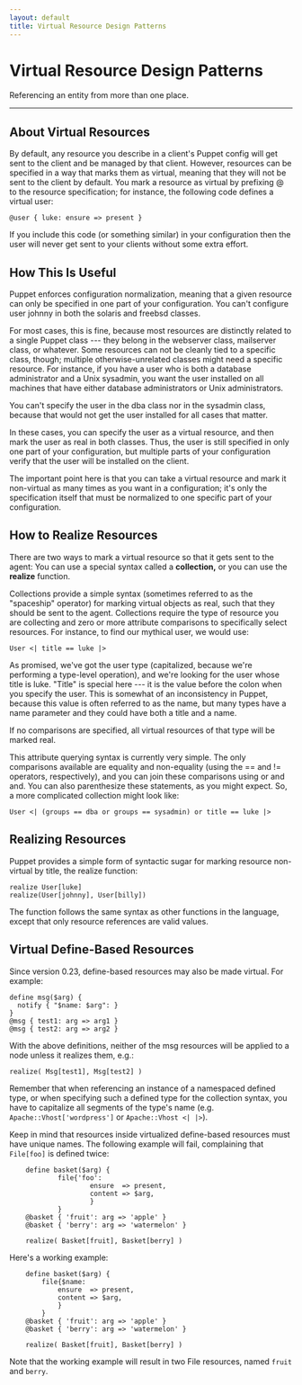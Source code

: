```yaml
---
layout: default
title: Virtual Resource Design Patterns
---
```


Virtual Resource Design Patterns
=================

Referencing an entity from more than one place.

* * *

About Virtual Resources
-----------------------

By default, any resource you describe in a client's Puppet config
will get sent to the client and be managed by that client. However,
resources can be specified in a way that marks them
as virtual, meaning that they will not be sent to the client by
default. You mark a resource as virtual by prefixing @ to the
resource specification; for instance, the following code defines a
virtual user:

    @user { luke: ensure => present }

If you include this code (or something similar) in your
configuration then the user will never get sent to your clients
without some extra effort.

How This Is Useful
------------------

Puppet enforces configuration normalization, meaning that a given
resource can only be specified in one part of your configuration.
You can't configure user johnny in both the solaris and freebsd
classes.

For most cases, this is fine, because most resources are distinctly
related to a single Puppet class --- they belong in the webserver
class, mailserver class, or whatever. Some resources can not be
cleanly tied to a specific class, though; multiple
otherwise-unrelated classes might need a specific resource. For
instance, if you have a user who is both a database administrator
and a Unix sysadmin, you want the user installed on all machines
that have either database administrators or Unix administrators.

You can't specify the user in the dba class nor in the sysadmin
class, because that would not get the user installed for all cases
that matter.

In these cases, you can specify the user as a virtual resource, and
then mark the user as real in both classes. Thus, the user is still
specified in only one part of your configuration, but multiple
parts of your configuration verify that the user will be installed
on the client.

The important point here is that you can take a virtual resource
and mark it non-virtual as many times as you want in a
configuration; it's only the specification itself that must be
normalized to one specific part of your configuration.

How to Realize Resources
------------------------

There are two ways to mark a virtual resource so that it gets sent
to the agent: You can use a special syntax called a **collection,** or
you can use the **realize** function.

Collections provide a
simple syntax (sometimes referred to as the "spaceship" operator) for marking virtual objects as real, such that they
should be sent to the agent. Collections require the type of
resource you are collecting and zero or more attribute comparisons
to specifically select resources. For instance, to find our
mythical user, we would use:

    User <| title == luke |>

As promised, we've got the user type (capitalized, because we're
performing a type-level operation), and we're looking for the user
whose title is luke. "Title" is special here --- it is the value
before the colon when you specify the user. This is somewhat of an
inconsistency in Puppet, because this value is often referred to as
the name, but many types have a name parameter and they could have
both a title and a name.

If no comparisons are specified, all virtual resources of that type
will be marked real.

This attribute querying syntax is currently very simple. The only
comparisons available are equality and non-equality (using the ==
and != operators, respectively), and you can join these comparisons
using or and and. You can also parenthesize these statements, as
you might expect. So, a more complicated collection might look
like:

    User <| (groups == dba or groups == sysadmin) or title == luke |>

Realizing Resources
-------------------

Puppet provides a simple form of syntactic sugar for marking
resource non-virtual by title, the realize function:

    realize User[luke]
    realize(User[johnny], User[billy])

The function follows the same syntax as other functions in the
language, except that only resource references are valid values.

Virtual Define-Based Resources
------------------------------

Since version 0.23, define-based resources may also be made
virtual. For example:

    define msg($arg) {
      notify { "$name: $arg": }
    }
    @msg { test1: arg => arg1 }
    @msg { test2: arg => arg2 }

With the above definitions, neither of the msg resources will be
applied to a node unless it realizes them, e.g.:

    realize( Msg[test1], Msg[test2] )
    
Remember that when referencing an instance of a namespaced defined type, or when specifying such a defined type for the collection syntax, you have to capitalize all segments of the type's name (e.g. `Apache::Vhost['wordpress']` or `Apache::Vhost <| |>`).

Keep in mind that resources inside virtualized define-based
resources must have unique names. The following example will
fail, complaining that `File[foo]` is defined twice:

        define basket($arg) {
                file{'foo':
                        ensure  => present,
                        content => $arg,
                        }
                }
        @basket { 'fruit': arg => 'apple' }
        @basket { 'berry': arg => 'watermelon' }

        realize( Basket[fruit], Basket[berry] )

Here's a working example:

        define basket($arg) {
            file{$name:
                ensure  => present,
                content => $arg,
                }
            }
        @basket { 'fruit': arg => 'apple' }
        @basket { 'berry': arg => 'watermelon' }

        realize( Basket[fruit], Basket[berry] )

Note that the working example will result in two File resources, named `fruit` and `berry`.


